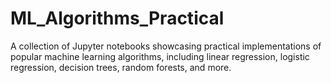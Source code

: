 # ML_Algorithms_Practical
A collection of Jupyter notebooks showcasing practical implementations of popular machine learning algorithms, including linear regression, logistic regression, decision trees, random forests, and more.
